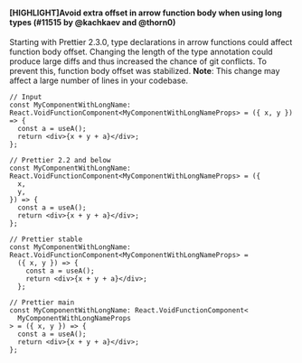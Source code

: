 #### [HIGHLIGHT]Avoid extra offset in arrow function body when using long types (#11515 by @kachkaev and @thorn0)

Starting with Prettier 2.3.0, type declarations in arrow functions could affect function body offset. Changing the length of the type annotation could produce large diffs and thus increased the chance of git conflicts. To prevent this, function body offset was stabilized.
**Note**: This change may affect a large number of lines in your codebase.

<!-- prettier-ignore -->
```tsx
// Input
const MyComponentWithLongName: React.VoidFunctionComponent<MyComponentWithLongNameProps> = ({ x, y }) => {
  const a = useA();
  return <div>{x + y + a}</div>;
};

// Prettier 2.2 and below
const MyComponentWithLongName: React.VoidFunctionComponent<MyComponentWithLongNameProps> = ({
  x,
  y,
}) => {
  const a = useA();
  return <div>{x + y + a}</div>;
};

// Prettier stable
const MyComponentWithLongName: React.VoidFunctionComponent<MyComponentWithLongNameProps> =
  ({ x, y }) => {
    const a = useA();
    return <div>{x + y + a}</div>;
  };

// Prettier main
const MyComponentWithLongName: React.VoidFunctionComponent<
  MyComponentWithLongNameProps
> = ({ x, y }) => {
  const a = useA();
  return <div>{x + y + a}</div>;
};
```
